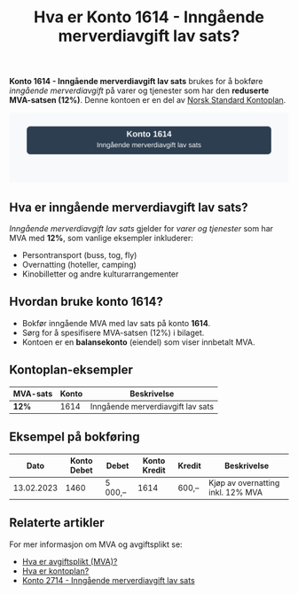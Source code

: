﻿---
title: "Hva er Konto 1614 - Inngående merverdiavgift lav sats?"
seoTitle: "Konto 1614 | Inngående MVA lav sats | Kontoplan"
description: "Konto 1614 brukes til å bokføre inngående merverdiavgift med lav sats (12 %) på varer og tjenester. Les om regler, fradragsrett, bokføring og praktiske eksempler."
summary: "Konto 1614: inngående MVA med lav sats. Når den brukes og hvordan bokføre riktig."
---

**Konto 1614 - Inngående merverdiavgift lav sats** brukes for å bokføre *inngående merverdiavgift* på varer og tjenester som har den **reduserte MVA-satsen (12%)**. Denne kontoen er en del av [Norsk Standard Kontoplan](/blogs/regnskap/hva-er-kontoplan "Hva er Kontoplan?").

![Illustrasjon av konto 1614 inngående merverdiavgift lav sats](1614-inngaaende-merverdiavgift-lav-sats-image.svg)

## Hva er inngående merverdiavgift lav sats?

*Inngående merverdiavgift lav sats* gjelder for *varer og tjenester* som har MVA med **12%**, som vanlige eksempler inkluderer:

* Persontransport (buss, tog, fly)
* Overnatting (hoteller, camping)
* Kinobilletter og andre kulturarrangementer

## Hvordan bruke konto 1614?

* Bokfør inngående MVA med lav sats på konto **1614**.
* Sørg for å spesifisere MVA-satsen (12%) i bilaget.
* Kontoen er en **balansekonto** (eiendel) som viser innbetalt MVA.

## Kontoplan-eksempler

| MVA-sats | Konto | Beskrivelse |
|----------|-------|-------------|
| **12%** | 1614  | Inngående merverdiavgift lav sats |

## Eksempel på bokføring

| Dato       | Konto Debet | Debet    | Konto Kredit | Kredit  | Beskrivelse                                   |
|------------|-------------|----------|--------------|---------|-----------------------------------------------|
| 13.02.2023 | 1460        | 5 000,–  | 1614         | 600,–   | Kjøp av overnatting inkl. 12% MVA             |

## Relaterte artikler

For mer informasjon om MVA og avgiftsplikt se:
* [Hva er avgiftsplikt (MVA)?](/blogs/regnskap/hva-er-avgiftsplikt-mva "Hva er Avgiftsplikt (MVA)?")
* [Hva er kontoplan?](/blogs/regnskap/hva-er-kontoplan "Hva er Kontoplan?")
* [Konto 2714 - Inngående merverdiavgift lav sats](/blogs/kontoplan/2714-inngaaende-merverdiavgift-lav-sats "Konto 2714 - Inngående merverdiavgift lav sats")






